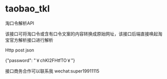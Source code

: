 # taobao_tkl

 淘口令解析API

 该接口可将淘口令或含有口令文案的内容转换成原始网址，该接口后端直接唤起淘宝官方解析接口进行解析
 
 Http post json
 
{"password": "￥chKl2FHtfTO￥"}

接口商务合作可以联系我 wechat:super19911115